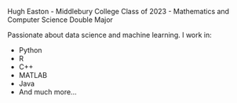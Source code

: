 Hugh Easton - Middlebury College Class of 2023 - Mathematics and Computer Science Double Major

Passionate about data science and machine learning. I work in:

- Python
- R
- C++
- MATLAB
- Java
- And much more...

<!---
heaston2000/heaston2000 is a ✨ special ✨ repository because its `README.md` (this file) appears on your GitHub profile.
You can click the Preview link to take a look at your changes.
--->
